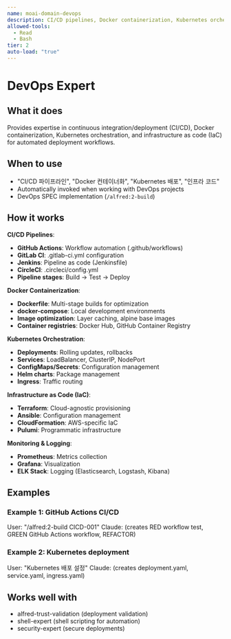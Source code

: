 ```yaml
---
name: moai-domain-devops
description: CI/CD pipelines, Docker containerization, Kubernetes orchestration, and infrastructure as code
allowed-tools:
  - Read
  - Bash
tier: 2
auto-load: "true"
---
```


# DevOps Expert

## What it does

Provides expertise in continuous integration/deployment (CI/CD), Docker containerization, Kubernetes orchestration, and infrastructure as code (IaC) for automated deployment workflows.

## When to use

- "CI/CD 파이프라인", "Docker 컨테이너화", "Kubernetes 배포", "인프라 코드"
- Automatically invoked when working with DevOps projects
- DevOps SPEC implementation (`/alfred:2-build`)

## How it works

**CI/CD Pipelines**:
- **GitHub Actions**: Workflow automation (.github/workflows)
- **GitLab CI**: .gitlab-ci.yml configuration
- **Jenkins**: Pipeline as code (Jenkinsfile)
- **CircleCI**: .circleci/config.yml
- **Pipeline stages**: Build → Test → Deploy

**Docker Containerization**:
- **Dockerfile**: Multi-stage builds for optimization
- **docker-compose**: Local development environments
- **Image optimization**: Layer caching, alpine base images
- **Container registries**: Docker Hub, GitHub Container Registry

**Kubernetes Orchestration**:
- **Deployments**: Rolling updates, rollbacks
- **Services**: LoadBalancer, ClusterIP, NodePort
- **ConfigMaps/Secrets**: Configuration management
- **Helm charts**: Package management
- **Ingress**: Traffic routing

**Infrastructure as Code (IaC)**:
- **Terraform**: Cloud-agnostic provisioning
- **Ansible**: Configuration management
- **CloudFormation**: AWS-specific IaC
- **Pulumi**: Programmatic infrastructure

**Monitoring & Logging**:
- **Prometheus**: Metrics collection
- **Grafana**: Visualization
- **ELK Stack**: Logging (Elasticsearch, Logstash, Kibana)

## Examples

### Example 1: GitHub Actions CI/CD
User: "/alfred:2-build CICD-001"
Claude: (creates RED workflow test, GREEN GitHub Actions workflow, REFACTOR)

### Example 2: Kubernetes deployment
User: "Kubernetes 배포 설정"
Claude: (creates deployment.yaml, service.yaml, ingress.yaml)

## Works well with

- alfred-trust-validation (deployment validation)
- shell-expert (shell scripting for automation)
- security-expert (secure deployments)
